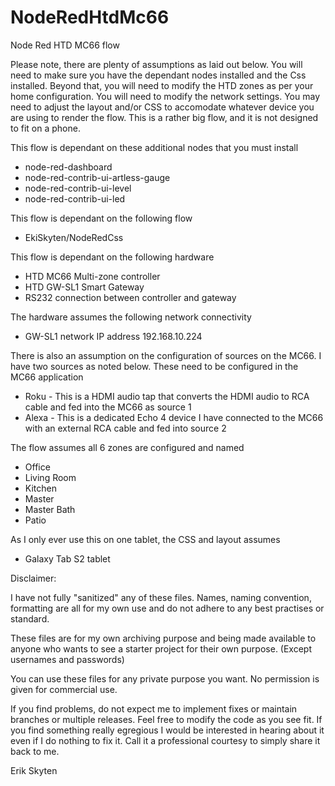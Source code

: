 # NodeRedHtdMc66
Node Red HTD MC66 flow

Please note, there are plenty of assumptions as laid out below.  You will need to make sure you have the dependant nodes installed and the Css installed.  Beyond that, you will need to modify the HTD zones as per your home configuration.  You will need to modify the network settings.  You may need to adjust the layout and/or CSS to accomodate whatever device you are using to render the flow.  This is a rather big flow, and it is not designed to fit on a phone.

This flow is dependant on these additional nodes that you must install

+ node-red-dashboard
+ node-red-contrib-ui-artless-gauge
+ node-red-contrib-ui-level
+ node-red-contrib-ui-led

This flow is dependant on the following flow

+ EkiSkyten/NodeRedCss
  
This flow is dependant on the following hardware

+ HTD MC66 Multi-zone controller
+ HTD GW-SL1 Smart Gateway 
+ RS232 connection between controller and gateway
  
The hardware assumes the following network connectivity
  
+ GW-SL1 network IP address 192.168.10.224

There is also an assumption on the configuration of sources on the MC66.  I have two sources as noted below.  These need to be configured in the MC66 application

+ Roku  - This is a HDMI audio tap that converts the HDMI audio to RCA cable and fed into the MC66 as source 1
+ Alexa - This is a dedicated Echo 4 device I have connected to the MC66 with an external RCA cable and fed into source 2

The flow assumes all 6 zones are configured and named

+ Office
+ Living Room
+ Kitchen
+ Master
+ Master Bath
+ Patio
  
As I only ever use this on one tablet, the CSS and layout assumes

+ Galaxy Tab S2 tablet  
  
Disclaimer:

I have not fully "sanitized" any of these files. Names, naming convention, formatting are all for my own use and do not adhere to any best practises or standard.

These files are for my own archiving purpose and being made available to anyone who wants to see a starter project for their own purpose. (Except usernames and passwords)

You can use these files for any private purpose you want. No permission is given for commercial use.

If you find problems, do not expect me to implement fixes or maintain branches or multiple releases. Feel free to modify the code as you see fit. If you find something really egregious I would be interested in hearing about it even if I do nothing to fix it. Call it a professional courtesy to simply share it back to me.

Erik Skyten
